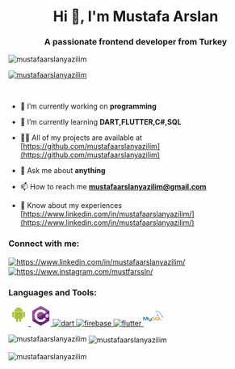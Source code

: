 <h1 align="center">Hi 👋, I'm Mustafa Arslan</h1>
<h3 align="center">A passionate frontend developer from Turkey</h3>

<p align="left"> <img src="https://komarev.com/ghpvc/?username=mustafaarslanyazilim&label=Profile%20views&color=0e75b6&style=flat" alt="mustafaarslanyazilim" /> </p>

<p align="left"> <a href="https://github.com/ryo-ma/github-profile-trophy"><img src="https://github-profile-trophy.vercel.app/?username=mustafaarslanyazilim" alt="mustafaarslanyazilim" /></a> </p>

<p align="left"> <a href="https://twitter.com/" target="blank"><img src="https://img.shields.io/twitter/follow/?logo=twitter&style=for-the-badge" alt="" /></a> </p>

- 🔭 I’m currently working on **programming**

- 🌱 I’m currently learning **DART,FLUTTER,C#,SQL**

- 👨‍💻 All of my projects are available at [https://github.com/mustafaarslanyazilim](https://github.com/mustafaarslanyazilim)

- 💬 Ask me about **anything**

- 📫 How to reach me **mustafaarslanyazilim@gmail.com**

- 📄 Know about my experiences [https://www.linkedin.com/in/mustafaarslanyazilim/](https://www.linkedin.com/in/mustafaarslanyazilim/)

<h3 align="left">Connect with me:</h3>
<p align="left">
<a href="https://linkedin.com/in/https://www.linkedin.com/in/mustafaarslanyazilim/" target="blank"><img align="center" src="https://raw.githubusercontent.com/rahuldkjain/github-profile-readme-generator/master/src/images/icons/Social/linked-in-alt.svg" alt="https://www.linkedin.com/in/mustafaarslanyazilim/" height="30" width="40" /></a>
<a href="https://instagram.com/https://www.instagram.com/mustfarssln/" target="blank"><img align="center" src="https://raw.githubusercontent.com/rahuldkjain/github-profile-readme-generator/master/src/images/icons/Social/instagram.svg" alt="https://www.instagram.com/mustfarssln/" height="30" width="40" /></a>
</p>

<h3 align="left">Languages and Tools:</h3>
<p align="left"> <a href="https://developer.android.com" target="_blank" rel="noreferrer"> <img src="https://raw.githubusercontent.com/devicons/devicon/master/icons/android/android-original-wordmark.svg" alt="android" width="40" height="40"/> </a> <a href="https://www.w3schools.com/cs/" target="_blank" rel="noreferrer"> <img src="https://raw.githubusercontent.com/devicons/devicon/master/icons/csharp/csharp-original.svg" alt="csharp" width="40" height="40"/> </a> <a href="https://dart.dev" target="_blank" rel="noreferrer"> <img src="https://www.vectorlogo.zone/logos/dartlang/dartlang-icon.svg" alt="dart" width="40" height="40"/> </a> <a href="https://firebase.google.com/" target="_blank" rel="noreferrer"> <img src="https://www.vectorlogo.zone/logos/firebase/firebase-icon.svg" alt="firebase" width="40" height="40"/> </a> <a href="https://flutter.dev" target="_blank" rel="noreferrer"> <img src="https://www.vectorlogo.zone/logos/flutterio/flutterio-icon.svg" alt="flutter" width="40" height="40"/> </a> <a href="https://www.mysql.com/" target="_blank" rel="noreferrer"> <img src="https://raw.githubusercontent.com/devicons/devicon/master/icons/mysql/mysql-original-wordmark.svg" alt="mysql" width="40" height="40"/> </a> </p>

<p><img align="left" src="https://github-readme-stats.vercel.app/api/top-langs?username=mustafaarslanyazilim&show_icons=true&locale=en&layout=compact" alt="mustafaarslanyazilim" /></p>

<p>&nbsp;<img align="center" src="https://github-readme-stats.vercel.app/api?username=mustafaarslanyazilim&show_icons=true&locale=en" alt="mustafaarslanyazilim" /></p>

<p><img align="center" src="https://github-readme-streak-stats.herokuapp.com/?user=mustafaarslanyazilim&" alt="mustafaarslanyazilim" /></p>
